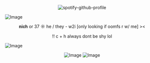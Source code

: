<p align="center"
  
   ![spotify-github-profile](https://spotify-github-profile.kittinanx.com/api/view?uid=31obthbw4zmiii4ky3is2evtaqme&cover_image=true&theme=natemoo-re&show_offline=true&background_color=3f7cff&interchange=true&bar_color=3f7cff&bar_color_cover=false)

![Image](https://github.com/user-attachments/assets/fb954228-2722-4b21-8bb9-46dac2a293fc)
<p align="center">
𝐧𝐢𝐜𝐡 or 37  ☼  he / they - w2i [only looking if oomfs r w/ me] ><
<p align="center">
!! c + h always dont be shy lol
  
![Image](https://github.com/user-attachments/assets/029c6abb-bee8-4c33-a6b7-9229574d80fe)

<p align="center"
  
  ![Image](https://github.com/user-attachments/assets/eade54fe-0e6b-4cfe-9631-9ac5e3d067e6) ![Image](https://github.com/user-attachments/assets/7d90d74e-c4ae-4a49-a07f-401d7cdb3b55)
